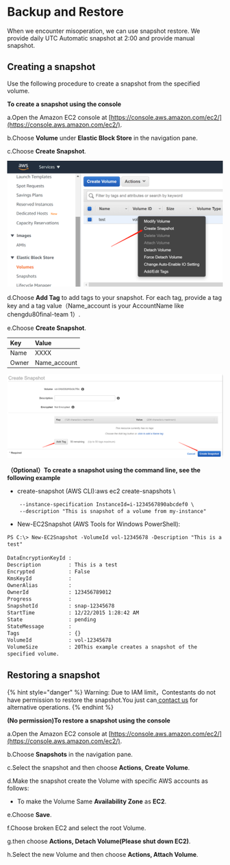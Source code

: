 # Backup and Restore

When we encounter misoperation, we can use snapshot restore. We provide daily UTC Automatic snapshot at 2:00 and provide manual snapshot.

## Creating a snapshot <a id="ebs-create-snapshot"></a>

Use the following procedure to create a snapshot from the specified volume.

**To create a snapshot using the console**

a.Open the Amazon EC2 console at [https://console.aws.amazon.com/ec2/](https://console.aws.amazon.com/ec2/).

b.Choose **Volume** under **Elastic Block Store** in the navigation pane.

c.Choose **Create Snapshot**.

![](../../.gitbook/assets/image%20%2865%29.png)

d.Choose **Add Tag** to add tags to your snapshot. For each tag, provide a tag key and a tag value（Name\_account is your AccountName like chengdu80final-team 1）.

e.Choose **Create Snapshot**.

| Key | Value |
| :--- | :--- |
| Name | XXXX |
| Owner | Name\_account |

![](../../.gitbook/assets/image%20%2866%29.png)

**（Optional）To create a snapshot using the command line, see the following example**

* create-snapshot \(AWS CLI\):aws ec2 create-snapshots \

```text
    --instance-specification InstanceId=i-1234567890abcdef0 \
    --description "This is snapshot of a volume from my-instance"
```

* New-EC2Snapshot \(AWS Tools for Windows PowerShell\):

```text
PS C:\> New-EC2Snapshot -VolumeId vol-12345678 -Description "This is a test"

DataEncryptionKeyId :
Description         : This is a test
Encrypted           : False
KmsKeyId            :
OwnerAlias          :
OwnerId             : 123456789012
Progress            :
SnapshotId          : snap-12345678
StartTime           : 12/22/2015 1:28:42 AM
State               : pending
StateMessage        :
Tags                : {}
VolumeId            : vol-12345678
VolumeSize          : 20This example creates a snapshot of the specified volume.
```

## Restoring a snapshot <a id="ebs-create-snapshot"></a>

{% hint style="danger" %}
Warning: Due to IAM limit，Contestants do not have permission to restore the snapshot.You just can[ contact us](../../tech-support/online-support.md) for alternative operations.
{% endhint %}

**\(No permission\)To restore a snapshot using the console**

a.Open the Amazon EC2 console at [https://console.aws.amazon.com/ec2/](https://console.aws.amazon.com/ec2/).

b.Choose **Snapshots** in the navigation pane.

c.Select the snapshot and then choose **Actions**, **Create Volume**.

d.Make the snapshot create the Volume with specific AWS accounts as follows:

* To make the Volume  Same **Availability Zone** as **EC2**.

e.Choose **Save**.

f.Choose broken EC2 and select the root Volume.

g.then choose **Actions, Detach Volume\(Please shut down EC2\)**.

h.Select the new Volume and then choose **Actions,  Attach Volume**.

